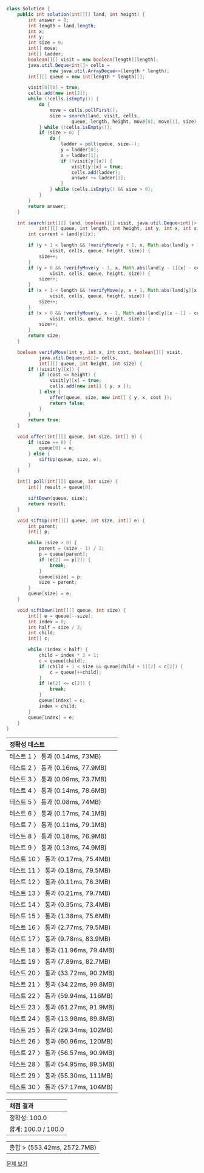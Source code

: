 ```java
class Solution {
    public int solution(int[][] land, int height) {
        int answer = 0;
        int length = land.length;
        int x;
        int y;
        int size = 0;
        int[] move;
        int[] ladder;
        boolean[][] visit = new boolean[length][length];
        java.util.Deque<int[]> cells =
                new java.util.ArrayDeque<>(length * length);
        int[][] queue = new int[length * length][];

        visit[0][0] = true;
        cells.add(new int[2]);
        while (!cells.isEmpty()) {
            do {
                move = cells.pollFirst();
                size = search(land, visit, cells,
                        queue, length, height, move[0], move[1], size);
            } while (!cells.isEmpty());
            if (size > 0) {
                do {
                    ladder = poll(queue, size--);
                    y = ladder[0];
                    x = ladder[1];
                    if (!visit[y][x]) {
                        visit[y][x] = true;
                        cells.add(ladder);
                        answer += ladder[2];
                    }
                } while (cells.isEmpty() && size > 0);
            }
        }
        return answer;
    }

    int search(int[][] land, boolean[][] visit, java.util.Deque<int[]> cells,
            int[][] queue, int length, int height, int y, int x, int size) {
        int current = land[y][x];

        if (y + 1 < length && !verifyMove(y + 1, x, Math.abs(land[y + 1][x] - current),
                visit, cells, queue, height, size)) {
            size++;
        }
        if (y > 0 && !verifyMove(y - 1, x, Math.abs(land[y - 1][x] - current),
                visit, cells, queue, height, size)) {
            size++;
        }
        if (x + 1 < length && !verifyMove(y, x + 1, Math.abs(land[y][x + 1] - current),
                visit, cells, queue, height, size)) {
            size++;
        }
        if (x > 0 && !verifyMove(y, x - 1, Math.abs(land[y][x - 1] - current),
                visit, cells, queue, height, size)) {
            size++;
        }
        return size;
    }

    boolean verifyMove(int y, int x, int cost, boolean[][] visit,
            java.util.Deque<int[]> cells,
            int[][] queue, int height, int size) {
        if (!visit[y][x]) {
            if (cost <= height) {
                visit[y][x] = true;
                cells.add(new int[] { y, x });
            } else {
                offer(queue, size, new int[] { y, x, cost });
                return false;
            }
        }
        return true;
    }

    void offer(int[][] queue, int size, int[] e) {
        if (size == 0) {
            queue[0] = e;
        } else {
            siftUp(queue, size, e);
        }
    }

    int[] poll(int[][] queue, int size) {
        int[] result = queue[0];

        siftDown(queue, size);
        return result;
    }

    void siftUp(int[][] queue, int size, int[] e) {
        int parent;
        int[] p;

        while (size > 0) {
            parent = (size - 1) / 2;
            p = queue[parent];
            if (e[2] >= p[2]) {
                break;
            }
            queue[size] = p;
            size = parent;
        }
        queue[size] = e;
    }

    void siftDown(int[][] queue, int size) {
        int[] e = queue[--size];
        int index = 0;
        int half = size / 2;
        int child;
        int[] c;

        while (index < half) {
            child = index * 2 + 1;
            c = queue[child];
            if (child + 1 < size && queue[child + 1][2] < c[2]) {
                c = queue[++child];
            }
            if (e[2] <= c[2]) {
                break;
            }
            queue[index] = c;
            index = child;
        }
        queue[index] = e;
    }
}
```
 | 정확성 테스트 |
 |  :-  |
 | 테스트 1 〉 통과 (0.14ms, 73MB) |
 | 테스트 2 〉 통과 (0.16ms, 77.9MB) |
 | 테스트 3 〉 통과 (0.09ms, 73.7MB) |
 | 테스트 4 〉 통과 (0.14ms, 78.6MB) |
 | 테스트 5 〉 통과 (0.08ms, 74MB) |
 | 테스트 6 〉 통과 (0.17ms, 74.1MB) |
 | 테스트 7 〉 통과 (0.11ms, 79.1MB) |
 | 테스트 8 〉 통과 (0.18ms, 76.9MB) |
 | 테스트 9 〉 통과 (0.13ms, 74.9MB) |
 | 테스트 10 〉 통과 (0.17ms, 75.4MB) |
 | 테스트 11 〉 통과 (0.18ms, 79.5MB) |
 | 테스트 12 〉 통과 (0.11ms, 76.3MB) |
 | 테스트 13 〉 통과 (0.21ms, 79.7MB) |
 | 테스트 14 〉 통과 (0.35ms, 73.4MB) |
 | 테스트 15 〉 통과 (1.38ms, 75.6MB) |
 | 테스트 16 〉 통과 (2.77ms, 79.5MB) |
 | 테스트 17 〉 통과 (9.78ms, 83.9MB) |
 | 테스트 18 〉 통과 (11.96ms, 79.4MB) |
 | 테스트 19 〉 통과 (7.89ms, 82.7MB) |
 | 테스트 20 〉 통과 (33.72ms, 90.2MB) |
 | 테스트 21 〉 통과 (34.22ms, 99.8MB) |
 | 테스트 22 〉 통과 (59.94ms, 116MB) |
 | 테스트 23 〉 통과 (61.27ms, 91.9MB) |
 | 테스트 24 〉 통과 (13.98ms, 89.8MB) |
 | 테스트 25 〉 통과 (29.34ms, 102MB) |
 | 테스트 26 〉 통과 (60.96ms, 120MB) |
 | 테스트 27 〉 통과 (56.57ms, 90.9MB) |
 | 테스트 28 〉 통과 (54.95ms, 89.5MB) |
 | 테스트 29 〉 통과 (55.30ms, 111MB) |
 | 테스트 30 〉 통과 (57.17ms, 104MB) |

 | 채점 결과 |
 | :- |
 | 정확성: 100.0 |
 | 합계: 100.0 / 100.0 |

 ||
 | :- |
 | 총합 > (553.42ms, 2572.7MB) |

[문제 보기](https://programmers.co.kr/learn/courses/30/lessons/62050?language=java)